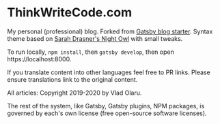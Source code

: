 # ThinkWriteCode.com

My personal (professional) blog. Forked from [Gatsby blog starter](https://github.com/gatsbyjs/gatsby-starter-blog). Syntax theme based on [Sarah Drasner's Night Owl](https://github.com/sdras/night-owl-vscode-theme/) with small tweaks.

To run locally, `npm install`, then `gatsby develop`, then open https://localhost:8000.

If you translate content into other languages feel free to PR links. Please ensure translations link to the original content.

All articles: Copyright 2019-2020 by Vlad Olaru.

The rest of the system, like Gatsby, Gatsby plugins, NPM packages, is governed by each's own license (free open-source software licenses).
